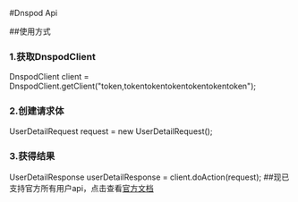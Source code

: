 #Dnspod Api

##使用方式

### 1.获取DnspodClient
DnspodClient client = DnspodClient.getClient("token,tokentokentokentokentokentoken");
### 2.创建请求体
UserDetailRequest request = new UserDetailRequest();
### 3.获得结果
UserDetailResponse userDetailResponse = client.doAction(request);
##现已支持官方所有用户api，点击查看<a href="https://www.dnspod.cn/docs/index.html">官方文档</a>
